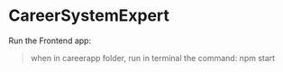 # CareerSystemExpert



Run the Frontend app:

> when in careerapp folder, run in terminal the command: npm start
>  
